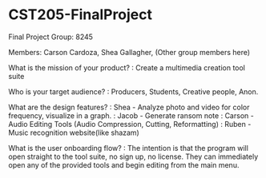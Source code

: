 # CST205-FinalProject
Final Project Group: 8245 

Members: Carson Cardoza, Shea Gallagher, (Other group members here)

What is the mission of your product?
: Create a multimedia creation tool suite

Who is your target audience?
: Producers, Students, Creative people, Anon.

What are the design features?
: Shea - Analyze photo and video for color frequency, visualize in a graph.
: Jacob - Generate ransom note
: Carson - Audio Editing Tools (Audio Compression, Cutting, Reformatting)
: Ruben - Music recognition website(like shazam)

What is the user onboarding flow?
: The intention is that the program will open straight to the tool suite, no sign up, no license. They can immediately open any of the provided tools and begin editing from the main menu.
